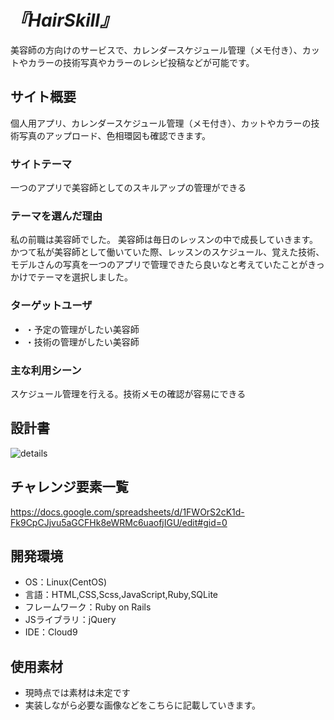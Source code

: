 # _『HairSkill』_
美容師の方向けのサービスで、カレンダースケジュール管理（メモ付き）、カットやカラーの技術写真やカラーのレシピ投稿などが可能です。
## サイト概要
個人用アプリ、カレンダースケジュール管理（メモ付き）、カットやカラーの技術写真のアップロード、色相環図も確認できます。

### サイトテーマ
一つのアプリで美容師としてのスキルアップの管理ができる

### テーマを選んだ理由
私の前職は美容師でした。
美容師は毎日のレッスンの中で成長していきます。
かつて私が美容師として働いていた際、レッスンのスケジュール、覚えた技術、モデルさんの写真を一つのアプリで管理できたら良いなと考えていたことがきっかけでテーマを選択しました。

### ターゲットユーザ
- ・予定の管理がしたい美容師
- ・技術の管理がしたい美容師
### 主な利用シーン
スケジュール管理を行える。技術メモの確認が容易にできる

## 設計書
![details](https://user-images.githubusercontent.com/86521768/139567737-314dde11-884c-428e-adfa-5e6c000d8f97.jpeg)
## チャレンジ要素一覧
https://docs.google.com/spreadsheets/d/1FWOrS2cK1d-Fk9CpCJjvu5aGCFHk8eWRMc6uaofjIGU/edit#gid=0

## 開発環境
- OS：Linux(CentOS)
- 言語：HTML,CSS,Scss,JavaScript,Ruby,SQLite
- フレームワーク：Ruby on Rails
- JSライブラリ：jQuery
- IDE：Cloud9

## 使用素材
- 現時点では素材は未定です
- 実装しながら必要な画像などをこちらに記載していきます。
